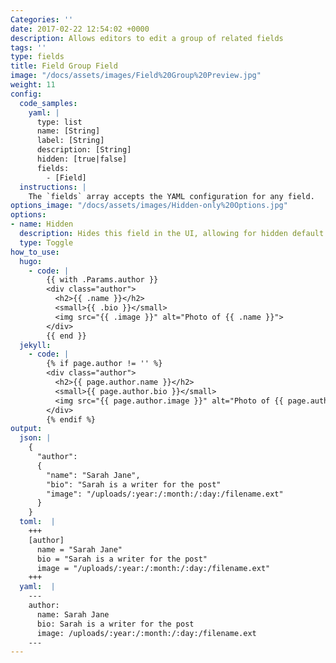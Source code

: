 ```yaml
---
Categories: ''
date: 2017-02-22 12:54:02 +0000
description: Allows editors to edit a group of related fields
tags: ''
type: fields
title: Field Group Field 
image: "/docs/assets/images/Field%20Group%20Preview.jpg"
weight: 11
config:
  code_samples:
    yaml: |
      type: list
      name: [String]
      label: [String]
      description: [String]
      hidden: [true|false]
      fields:
        - [Field]
  instructions: |
    The `fields` array accepts the YAML configuration for any field.
options_image: "/docs/assets/images/Hidden-only%20Options.jpg"
options:
- name: Hidden
  description: Hides this field in the UI, allowing for hidden default values.
  type: Toggle
how_to_use:
  hugo: 
    - code: |
        {{ with .Params.author }}
        <div class="author">
          <h2>{{ .name }}</h2>
          <small>{{ .bio }}</small>
          <img src="{{ .image }}" alt="Photo of {{ .name }}">
        </div>
        {{ end }}
  jekyll: 
    - code: |
        {% if page.author != '' %}
        <div class="author">
          <h2>{{ page.author.name }}</h2>
          <small>{{ page.author.bio }}</small>
          <img src="{{ page.author.image }}" alt="Photo of {{ page.author.name }}">
        </div>
        {% endif %} 
output:
  json: |
    {
      "author":
      {
        "name": "Sarah Jane",
        "bio": "Sarah is a writer for the post"
        "image": "/uploads/:year:/:month:/:day:/filename.ext"
      }
    }
  toml:  |
    +++
    [author]
      name = "Sarah Jane"
      bio = "Sarah is a writer for the post"
      image = "/uploads/:year:/:month:/:day:/filename.ext"
    +++
  yaml:  |
    ---
    author: 
      name: Sarah Jane
      bio: Sarah is a writer for the post
      image: /uploads/:year:/:month:/:day:/filename.ext
    ---
---
```

